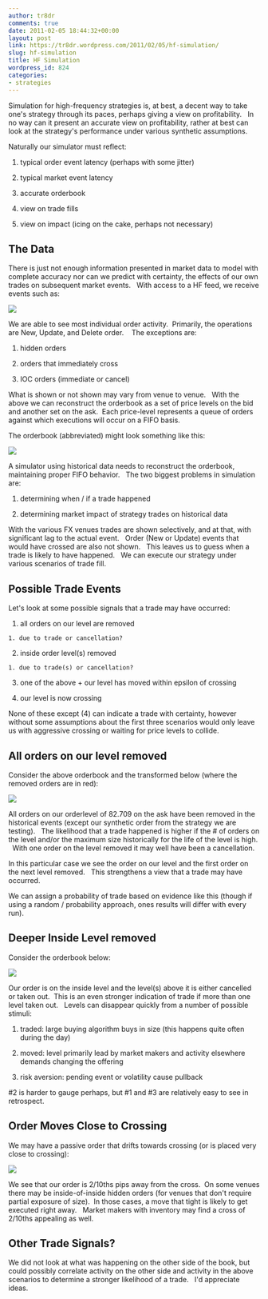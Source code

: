 ```yaml
---
author: tr8dr
comments: true
date: 2011-02-05 18:44:32+00:00
layout: post
link: https://tr8dr.wordpress.com/2011/02/05/hf-simulation/
slug: hf-simulation
title: HF Simulation
wordpress_id: 824
categories:
- strategies
---
```


Simulation for high-frequency strategies is, at best, a decent way to take one's strategy through its paces, perhaps giving a view on profitability.   In no way can it present an accurate view on profitability, rather at best can look at the strategy's performance under various synthetic assumptions.

Naturally our simulator must reflect:



	
  1. typical order event latency (perhaps with some jitter)

	
  2. typical market event latency

	
  3. accurate orderbook

	
  4. view on trade fills

	
  5. view on impact (icing on the cake, perhaps not necessary)




## The Data


There is just not enough information presented in market data to model with complete accuracy nor can we predict with certainty, the effects of our own trades on subsequent market events.   With access to a HF feed, we receive events such as:

[![](http://tr8dr.files.wordpress.com/2011/02/screen-shot-2011-02-05-at-11-40-51-am.png)](http://tr8dr.files.wordpress.com/2011/02/screen-shot-2011-02-05-at-11-40-51-am.png)

We are able to see most individual order activity.  Primarily, the operations are New, Update, and Delete order.    The exceptions are:



	
  1. hidden orders

	
  2. orders that immediately cross

	
  3. IOC orders (immediate or cancel)


What is shown or not shown may vary from venue to venue.   With the above we can reconstruct the orderbook as a set of price levels on the bid and another set on the ask.  Each price-level represents a queue of orders against which executions will occur on a FIFO basis.

The orderbook (abbreviated) might look something like this:


[![](http://tr8dr.files.wordpress.com/2011/02/screen-shot-2011-02-05-at-12-29-37-pm.png)](http://tr8dr.files.wordpress.com/2011/02/screen-shot-2011-02-05-at-12-29-37-pm.png)


A simulator using historical data needs to reconstruct the orderbook, maintaining proper FIFO behavior.   The two biggest problems in simulation are:



	
  1. determining when / if a trade happened

	
  2. determining market impact of strategy trades on historical data


With the various FX venues trades are shown selectively, and at that, with significant lag to the actual event.   Order (New or Update) events that would have crossed are also not shown.   This leaves us to guess when a trade is likely to have happened.   We can execute our strategy under various scenarios of trade fill.


## Possible Trade Events


Let's look at some possible signals that a trade may have occurred:



	
  1. all orders on our level are removed

	
    1. due to trade or cancellation?




	
  2. inside order level(s) removed

	
    1. due to trade(s) or cancellation?




	
  3. one of the above + our level has moved within epsilon of crossing

	
  4. our level is now crossing


None of these except (4) can indicate a trade with certainty, however without some assumptions about the first three scenarios would only leave us with aggressive crossing or waiting for price levels to collide.


## All orders on our level removed


Consider the above orderbook and the transformed below (where the removed orders are in red):

[![](http://tr8dr.files.wordpress.com/2011/02/screen-shot-2011-02-05-at-1-06-37-pm.png)](http://tr8dr.files.wordpress.com/2011/02/screen-shot-2011-02-05-at-1-06-37-pm.png)

All orders on our orderlevel of 82.709 on the ask have been removed in the historical events (except our synthetic order from the strategy we are testing).   The likelihood that a trade happened is higher if the # of orders on the level and/or the maximum size historically for the life of the level is high.   With one order on the level removed it may well have been a cancellation.

In this particular case we see the order on our level and the first order on the next level removed.   This strengthens a view that a trade may have occurred.

We can assign a probability of trade based on evidence like this (though if using a random / probability approach, ones results will differ with every run).


## Deeper Inside Level removed


Consider the orderbook below:

[![](http://tr8dr.files.wordpress.com/2011/02/screen-shot-2011-02-05-at-1-17-00-pm.png)](http://tr8dr.files.wordpress.com/2011/02/screen-shot-2011-02-05-at-1-17-00-pm.png)

Our order is on the inside level and the level(s) above it is either cancelled or taken out.  This is an even stronger indication of trade if more than one level taken out.   Levels can disappear quickly from a number of possible stimuli:



	
  1. traded: large buying algorithm buys in size (this happens quite often during the day)

	
  2. moved: level primarily lead by market makers and activity elsewhere demands changing the offering

	
  3. risk aversion: pending event or volatility cause pullback


#2 is harder to gauge perhaps, but #1 and #3 are relatively easy to see in retrospect.


## Order Moves Close to Crossing


We may have a passive order that drifts towards crossing (or is placed very close to crossing):

[![](http://tr8dr.files.wordpress.com/2011/02/screen-shot-2011-02-05-at-1-28-03-pm.png)](http://tr8dr.files.wordpress.com/2011/02/screen-shot-2011-02-05-at-1-28-03-pm.png)

We see that our order is 2/10ths pips away from the cross.  On some venues there may be inside-of-inside hidden orders (for venues that don't require partial exposure of size).  In those cases, a move that tight is likely to get executed right away.   Market makers with inventory may find a cross of 2/10ths appealing as well.


## Other Trade Signals?


We did not look at what was happening on the other side of the book, but could possibly correlate activity on the other side and activity in the above scenarios to determine a stronger likelihood of a trade.   I'd appreciate ideas.

